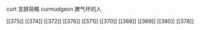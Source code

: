 




curt 言辞简略
curmudgeon 脾气坏的人

[[375]]
[[374]]
[[372]]
[[376]]
[[371]]
[[370]]
[[368]]
[[369]]
[[380]]
[[378]]